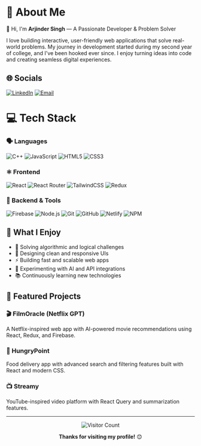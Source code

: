# 💫 About Me

👋 Hi, I'm **Arjinder Singh** — A Passionate Developer & Problem Solver

I love building interactive, user-friendly web applications that solve real-world problems. My journey in development started during my second year of college, and I've been hooked ever since. I enjoy turning ideas into code and creating seamless digital experiences.

## 🌐 Socials
[![LinkedIn](https://img.shields.io/badge/LinkedIn-0077B5?style=for-the-badge&logo=linkedin&logoColor=white)](https://linkedin.com/in/arjinder-singh-67457b24a)
[![Email](https://img.shields.io/badge/Email-D14836?style=for-the-badge&logo=gmail&logoColor=white)](mailto:arjinderpurba02@gmail.com)

# 💻 Tech Stack

### 🗣️ Languages
![C++](https://img.shields.io/badge/c++-%2300599C.svg?style=for-the-badge&logo=c%2B%2B&logoColor=white)
![JavaScript](https://img.shields.io/badge/javascript-%23323330.svg?style=for-the-badge&logo=javascript&logoColor=%23F7DF1E)
![HTML5](https://img.shields.io/badge/html5-%23E34F26.svg?style=for-the-badge&logo=html5&logoColor=white)
![CSS3](https://img.shields.io/badge/css3-%231572B6.svg?style=for-the-badge&logo=css3&logoColor=white)

### ⚛️ Frontend
![React](https://img.shields.io/badge/react-%2320232a.svg?style=for-the-badge&logo=react&logoColor=%2361DAFB)
![React Router](https://img.shields.io/badge/React_Router-CA4245?style=for-the-badge&logo=react-router&logoColor=white)
![TailwindCSS](https://img.shields.io/badge/tailwindcss-%2338B2AC.svg?style=for-the-badge&logo=tailwind-css&logoColor=white)
![Redux](https://img.shields.io/badge/redux-%23593d88.svg?style=for-the-badge&logo=redux&logoColor=white)

### 🔧 Backend & Tools
![Firebase](https://img.shields.io/badge/firebase-%23039BE5.svg?style=for-the-badge&logo=firebase)
![Node.js](https://img.shields.io/badge/node.js-6DA55F?style=for-the-badge&logo=node.js&logoColor=white)
![Git](https://img.shields.io/badge/git-%23F05033.svg?style=for-the-badge&logo=git&logoColor=white)
![GitHub](https://img.shields.io/badge/github-%23121011.svg?style=for-the-badge&logo=github&logoColor=white)
![Netlify](https://img.shields.io/badge/netlify-%23000000.svg?style=for-the-badge&logo=netlify&logoColor=#00C7B7)
![NPM](https://img.shields.io/badge/NPM-%23CB3837.svg?style=for-the-badge&logo=npm&logoColor=white)

## 🌟 What I Enjoy
- 🧠 Solving algorithmic and logical challenges
- 🎨 Designing clean and responsive UIs
- ⚡ Building fast and scalable web apps
- 🤖 Experimenting with AI and API integrations
- 📚 Continuously learning new technologies

## 🚀 Featured Projects

### 🎬 FilmOracle (Netflix GPT)
A Netflix-inspired web app with AI-powered movie recommendations using React, Redux, and Firebase.

### 🍔 HungryPoint
Food delivery app with advanced search and filtering features built with React and modern CSS.

### 📺 Streamy
YouTube-inspired video platform with React Query and summarization features.

---

<div align="center">
  
![Visitor Count](https://visitcount.itsvg.in/api?id=ArjinderSingh&label=Profile%20Views&color=0&icon=6&pretty=false)

**Thanks for visiting my profile!** 😊

</div>
